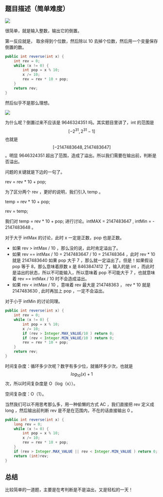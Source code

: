 ## 题目描述（简单难度）

![](http://windliang.oss-cn-beijing.aliyuncs.com/7_rev.jpg)

很简单，就是输入整数，输出它的倒置。

第一反应就是， 取余得到个位数，然后除以 10 去掉个位数，然后用一个变量保存倒置的数。

```java
public int reverse(int x) {
    int rev = 0;
    while (x != 0) {
        int pop = x % 10;
        x /= 10;
        rev = rev * 10 + pop;
    }
    return rev;
}
```

然后似乎不是那么理想。

![](http://windliang.oss-cn-beijing.aliyuncs.com/7_1.jpg)

为什么呢？倒置过来不应该是 9646324351 吗。其实题目里讲了，int 的范围是 $$[-2^{31} ,2^{31}-1]$$ 也就是 $$[-2147483648,2147483647] $$ 。明显 9646324351 超出了范围，造成了溢出。所以我们需要在输出前，判断是否溢出。

问题的关键就是下边的一句了。

 rev = rev * 10 + pop;

为了区分两个 rev ，更好的说明，我们引入 temp 。

temp = rev * 10 + pop;

rev = temp;

我们对 temp = rev * 10 + pop; 进行讨论。intMAX = 2147483647 , intMin = -  2147483648 。

对于大于 intMax 的讨论，此时 x 一定是正数，pop 也是正数。

* 如果 rev > intMax / 10 ，那么没的说，此时肯定溢出了。
* 如果 rev == intMax / 10 = 2147483647 / 10 = 214748364 ，此时 rev * 10 就是 2147483640 如果 pop 大于 7 ，那么就一定溢出了。但是！如果假设 pop 等于 8，那么意味着原数 x 是 8463847412 了，输入的是 int ，而此时是溢出的状态，所以不可能输入，所以意味着 pop 不可能大于 7 ，也就意味着 rev == intMax / 10 时不会造成溢出。
* 如果 rev < intMax / 10 ，意味着 rev 最大是 214748363 ， rev * 10 就是 2147483630 , 此时再加上 pop ，一定不会溢出。 

对于小于 intMin 的讨论同理。

```java
public int reverse(int x) {
    int rev = 0;
    while (x != 0) {
        int pop = x % 10;
        x /= 10;
        if (rev > Integer.MAX_VALUE/10 ) return 0;
        if (rev < Integer.MIN_VALUE/10 ) return 0;
        rev = rev * 10 + pop;
    }
    return rev;
}
```

时间复杂度：循环多少次呢？数字有多少位，就循环多少次，也就是 $$log_{10}(x) + 1$$ 次，所以时间复杂度是 O（log（x））。

空间复杂度：O（1）。

当然我们可以不用思考那么多，用一种偷懒的方式 AC ，我们直接把 rev 定义成 long ，然后输出前判断 rev 是不是在范围内，不在的话直接输出 0 。

```java
public int reverse(int x) {
    long rev = 0;
    while (x != 0) {
        int pop = x % 10;
        x /= 10;
        rev = rev * 10 + pop;
    }
    if (rev > Integer.MAX_VALUE || rev < Integer.MIN_VALUE ) return 0;
    return (int)rev;
}
```

## 总结

比较简单的一道题，主要是在考判断是不是溢出，又是轻松的一天！

